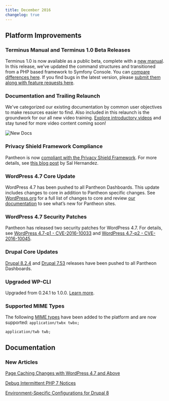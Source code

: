```yaml
---
title: December 2016
changelog: true
---
```

## Platform Improvements
### Terminus Manual and Terminus 1.0 Beta Releases
Terminus 1.0 is now available as a public beta, complete with a [new manual](https://pantheon.io/docs/terminus). In this release, we’ve updated the command structures and transitioned from a PHP based framework to Symfony Console. You can [compare differences here](https://pantheon.io/docs/terminus/get-started/legacy). If you find bugs in the latest version, please [submit them along with feature requests here](https://github.com/pantheon-systems/terminus/issues/new?mkt_tok=eyJpIjoiTjJRMk1qRmpNbU5tWm1NMyIsInQiOiJMdzVaRGFCbXY5bEJHa2h4NE5FNlFiejBGdkxNZTFxUGphMUwxWXVocitoRTJoZUlDQVhlUnNaUDlWTjh1ZU5waU1tT3R2OHYzVGk3K2c4SnFzWWJBVm9KdUNSbzNXMFVwR1BIbGt2OUFoUTR1UkN5Q21rc0dUSEh5amo5WHlGaiJ9).

### Documentation and Trailing Relaunch
We've categorized our existing documentation by common user objectives to make resources easier to find. Also included in this relaunch is the groundwork for our all new video training. [Explore introductory videos](https://pantheon.io/docs) and stay tuned for more video content coming soon!

![New Docs](../..//source/docs/assets/images/docs-relaunch.png)


### Privacy Shield Framework Compliance
Pantheon is now [compliant with the Privacy Shield Framework](https://www.privacyshield.gov/participant?id=a2zt0000000TP2CAAW). For more details, see [this blog post](https://pantheon.io/blog/announcing-privacy-shield-framework-compliance) by Sal Hernandez.

### WordPress 4.7 Core Update
WordPress 4.7 has been pushed to all Pantheon Dashboards. This update includes changes to core in addition to Pantheon specific changes. See [WordPress.org](https://wordpress.org/news/2016/12/vaughan/) for a full list of changes to core and review [our documentation](https://pantheon.io/docs/wordpress-4.7-upgrade/) to see what’s new for Pantheon sites.


### WordPress 4.7 Security Patches
Pantheon has released two security patches for WordPress 4.7. For details, see [WordPress 4.7-p1 - CVE-2016-10033](https://status.pantheon.io/incidents/46rscpq4jk4j) and [WordPress 4.7-p2 - CVE-2016-10045](https://status.pantheon.io/incidents/hbxq7ht52jm0).

### Drupal Core Updates
[Drupal 8.2.4](https://www.drupal.org/project/drupal/releases/8.2.4) and [Drupal 7.53](https://www.drupal.org/project/drupal/releases/7.53) releases have been pushed to all Pantheon Dashboards.

### Upgraded WP-CLI
Upgraded from 0.24.1 to 1.0.0. [Learn more](https://make.wordpress.org/cli/2016/11/29/version-1-0-0/).

### Supported MIME Types
The following [MIME types](https://pantheon.io/docs/mime-types/) have been added to the platform and are now supported:
`application/twbx twbx;`

`application/twb twb;`

## Documentation

### New Articles
[Page Caching Changes with WordPress 4.7 and Above](https://pantheon.io/docs/wordpress-4.7-upgrade/)

[Debug Intermittent PHP 7 Notices](https://pantheon.io/docs/deprecated-constructor-notices/)

[Environment-Specific Configurations for Drupal 8](https://pantheon.io/docs/environment-specific-config-d8/)
